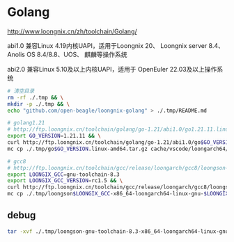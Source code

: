 # Golang

<http://www.loongnix.cn/zh/toolchain/Golang/>

abi1.0 兼容Linux 4.19内核UAPI，适用于Loongnix 20、
Loongnix server 8.4、Anolis OS 8.4/8.8、UOS、
麒麟等操作系统

abi2.0 兼容Linux 5.10及以上内核UAPI，适用于
OpenEuler 22.03及以上操作系统

```bash
# 清空目录
rm -rf ./.tmp && \
mkdir -p ./.tmp && \
echo "github.com/open-beagle/loongnix-golang" > ./.tmp/README.md

# golang1.21
# http://ftp.loongnix.cn/toolchain/golang/go-1.21/abi1.0/go1.21.11.linux-amd64.tar.gz
export GO_VERSION=1.21.11 && \
curl http://ftp.loongnix.cn/toolchain/golang/go-1.21/abi1.0/go$GO_VERSION.linux-amd64.tar.gz > ./.tmp/go$GO_VERSION.linux-amd64.tar.gz && \
mc cp ./.tmp/go$GO_VERSION.linux-amd64.tar.gz cache/vscode/loongarch64/go$GO_VERSION.linux-amd64.tar.gz

# gcc8
# http://ftp.loongnix.cn/toolchain/gcc/release/loongarch/gcc8/loongson-gnu-toolchain-8.3-x86_64-loongarch64-linux-gnu-rc1.5.tar.xz
export LOONGIX_GCC=gnu-toolchain-8.3
export LOONGIX_GCC_VERSION=rc1.5 && \
curl http://ftp.loongnix.cn/toolchain/gcc/release/loongarch/gcc8/loongson-$LOONGIX_GCC-x86_64-loongarch64-linux-gnu-$LOONGIX_GCC_VERSION.tar.xz > ./.tmp/loongson$LOONGIX_GCC-x86_64-loongarch64-linux-gnu-$LOONGIX_GCC_VERSION.tar.xz && \
mc cp ./.tmp/loongson$LOONGIX_GCC-x86_64-loongarch64-linux-gnu-$LOONGIX_GCC_VERSION.tar.xz cache/vscode/loongarch64/loongson$LOONGIX_GCC-x86_64-loongarch64-linux-gnu-$LOONGIX_GCC_VERSION.tar.xz
```

## debug

```bash
tar -xvf ./.tmp/loongson-gnu-toolchain-8.3-x86_64-loongarch64-linux-gnu-rc1.5.tar.xz -C ./.tmp/
```

